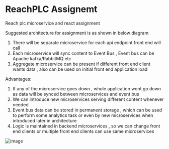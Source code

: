 # ReachPLC Assignemt
Reach plc microservice and react assignment

Suggested architecture for assignment is as shown in below diagram

 1) There will be separate microservice for each api endpoint front end will call
 2) Each microservice will sync content to Event Bus , Event bus can be Apache kafka/RabbitMQ etc
 3) Aggregate microservice can be present if different front end client wants data , also can be used on initial front end application load

Advantages:
  1) If any of the microservice goes down , whole application wont go down as data will be synced between microservices and event bus
  2) We can introduce new microservices serving different content whenever needed
  3) Event bus data can be stored in permanent storage , which can be used to perform some analytics task or even by new microservices
    when introduced later in architecture
  4) Logic is maintained in backend microservices , so we can change front end clients or multiple front end clients can use same microservices

![image](https://user-images.githubusercontent.com/21234961/159929781-101ecca2-d7cb-4200-b8a4-78e5f058387c.png)
